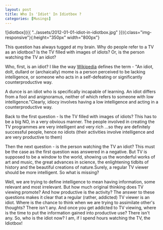 ```yaml
---
layout: post  
title: Who Is 'Idiot' In Idiotbox ?   
categories: [Musings]  
---
```


![idiotbox]({{ "../assets/2012-01-01-idiot-in-idiotbox.jpg" }}){:class="img-responsive"}{:height="350px" width="800px"}  

This question has always tugged at my brain. Why do people refer to a TV as an idiotbox? Is 
the TV filled with images of idiots? Or, is the person watching the TV an idiot?  

Who, first, is an idiot? I like the way [Wikipedia](http://en.wikipedia.org/wiki/Idiot) defines 
the term - "An idiot, dolt, dullard or (archaically) mome is a person perceived to be lacking 
intelligence, or someone who acts in a self-defeating or significantly counterproductive way.  

A dunce is an idiot who is specifically incapable of learning. An idiot differs from a fool and 
anignoramus, neither of which refers to someone with low intelligence."Clearly, idiocy
involves having a low intelligence and acting in a counterproductive way.  

Back to the first question - Is the TV filled with images of idiots? This has to be a big NO, 
in a very obvious manner. The people involved in creating the TV programmes are very intelligent
and very rich ...so they are definitely successful people, hence no idiots (their activities
involve intelligence and are very productive to them)  

Then the next question - is the person watching the TV an idiot? This must be the case as the 
first question was answered in a negative. But TV is supposed to be a window to the
world, showing us the wonderful works of art and music, the great advances in science, the 
enlightening tidbits of history and the beautiful creations of nature.Surely, a regular TV 
viewer should be more intelligent. So what is missing?  

Well, we are trying to define intelligence to mean having information, some relevant and most 
irrelevant. But how much original thinking does TV viewing promote? And how productive is the 
activity? The answer to these questions makes it clear that a regular (rather, addicted)
TV viewer is an idiot. Where is the chance to think when we are trying to assimilate
other's thoughts? There isn't any. And once you get addicted to TV viewing, where is the time 
to put the information gained into productive use? There isn't any. So, who is the idiot now? 
I am, if I spend hours watching the TV, the Idiotbox!